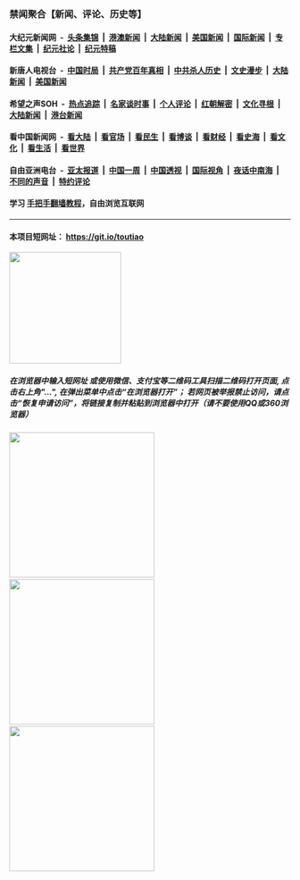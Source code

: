 ### 禁闻聚合【新闻、评论、历史等】

#### 大纪元新闻网 &nbsp;-&nbsp; [头条集锦](indexes/E头条集锦.md?t=03021032) &nbsp;|&nbsp; [港澳新闻](indexes/E港澳新闻.md?t=03021032)  &nbsp;|&nbsp; [大陆新闻](indexes/E大陆新闻.md?t=03021032) &nbsp;|&nbsp; [美国新闻](indexes/E美国新闻.md?t=03021032) &nbsp;|&nbsp; [国际新闻](indexes/E国际新闻.md?t=03021032) &nbsp;|&nbsp; [专栏文集](indexes/E专栏文集.md?t=03021032) &nbsp;|&nbsp; [纪元社论](indexes/E纪元社论.md?t=03021032) &nbsp;|&nbsp; [纪元特稿](indexes/E纪元特稿.md?t=03021032) 

#### 新唐人电视台 &nbsp;-&nbsp; [中国时局](indexes/N中国时局.md?t=03021032) &nbsp;|&nbsp; [共产党百年真相](indexes/N共产党百年真相.md?t=03021032) &nbsp;|&nbsp; [中共杀人历史](indexes/N中共杀人历史.md?t=03021032) &nbsp;|&nbsp; [文史漫步](indexes/N文史漫步.md?t=03021032) &nbsp;|&nbsp; [大陆新闻](indexes/N大陆新闻.md?t=03021032) &nbsp;|&nbsp; [美国新闻](indexes/N美国新闻.md?t=03021032)

#### 希望之声SOH &nbsp;-&nbsp; [热点追踪](indexes/H热点追踪.md?t=03021032) &nbsp;|&nbsp; [名家谈时事](indexes/H名家谈时事.md?t=03021032) &nbsp;|&nbsp; [个人评论](indexes/H个人评论.md?t=03021032)  &nbsp;|&nbsp; [红朝解密](indexes/H红朝解密.md?t=03021032) &nbsp;|&nbsp; [文化寻根](indexes/H文化寻根.md?t=03021032) &nbsp;|&nbsp; [大陆新闻](indexes/H大陆新闻.md?t=03021032) &nbsp;|&nbsp; [港台新闻](indexes/H港台新闻.md?t=03021032)

#### 看中国新闻网 &nbsp;-&nbsp; [看大陆](indexes/S看大陆.md?t=03021032) &nbsp;|&nbsp; [看官场](indexes/S看官场.md?t=03021032) &nbsp;|&nbsp; [看民生](indexes/S看民生.md?t=03021032)  &nbsp;|&nbsp; [看博谈](indexes/S看博谈.md?t=03021032) &nbsp;|&nbsp; [看财经](indexes/S看财经.md?t=03021032) &nbsp;|&nbsp; [看史海](indexes/S看史海.md?t=03021032) &nbsp;|&nbsp; [看文化](indexes/S看文化.md?t=03021032) &nbsp;|&nbsp; [看生活](indexes/S看生活.md?t=03021032) &nbsp;|&nbsp; [看世界](indexes/S看世界.md?t=03021032)

#### 自由亚洲电台 &nbsp;-&nbsp; [亚太报道](indexes/R亚太报道.md?t=03021032) &nbsp;|&nbsp; [中国一周](indexes/R中国一周.md?t=03021032) &nbsp;|&nbsp; [中国透视](indexes/R中国透视.md?t=03021032)  &nbsp;|&nbsp; [国际视角](indexes/R国际视角.md?t=03021032) &nbsp;|&nbsp; [夜话中南海](indexes/R夜话中南海.md?t=03021032) &nbsp;|&nbsp; [不同的声音](indexes/R不同的声音.md?t=03021032) &nbsp;|&nbsp; [特约评论](indexes/R特约评论.md?t=03021032)

#### 学习 [手把手翻墙教程](https://github.com/gfw-breaker/guides/wiki)，自由浏览互联网

----

#### 本项目短网址： https://git.io/toutiao
<img src="https://raw.githubusercontent.com/gfw-breaker/banned-news/master/scripts/img/qr.png" width="200px"/>  

##### 在浏览器中输入短网址 或使用微信、支付宝等二维码工具扫描二维码打开页面, 点击右上角"...", 在弹出菜单中点击“在浏览器打开”； 若网页被举报禁止访问，请点击“恢复申请访问”，将链接复制并粘贴到浏览器中打开（请不要使用QQ或360浏览器）

<img src="https://raw.githubusercontent.com/gfw-breaker/banned-news/master/scripts/img/1.png" width="260px"/> &nbsp; <img src="https://raw.githubusercontent.com/gfw-breaker/banned-news/master/scripts/img/2.png" width="260px"/> &nbsp; <img src="https://raw.githubusercontent.com/gfw-breaker/banned-news/master/scripts/img/3.png" width="260px"/>

